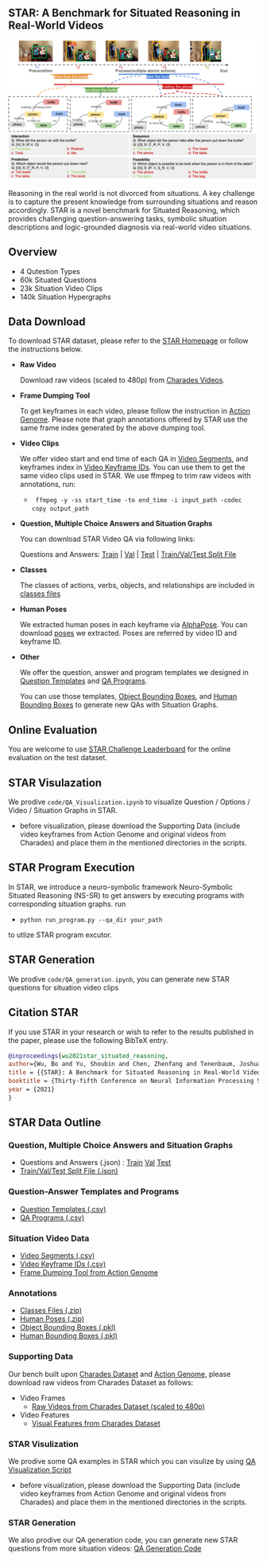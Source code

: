 
## STAR: A Benchmark for Situated Reasoning in Real-World Videos

<div align="center">
<img src="img/NeurIPS2021_star_teaser.png" width="800" >
</div>

Reasoning in the real world is not divorced from situations. A key challenge is to capture the present knowledge from surrounding situations and reason accordingly. STAR is a novel benchmark for Situated Reasoning, which provides challenging question-answering tasks, symbolic situation descriptions and logic-grounded diagnosis via real-world video situations.

## Overview

* 4 Qutestion Types
* 60k Situated Questions
* 23k Situation Video Clips
* 140k Situation Hypergraphs

## Data Download

To download STAR dataset, please refer to the [STAR Homepage](http://star.csail.mit.edu) or follow the instructions below.

* **Raw Video**

	Download raw videos (scaled to 480p) from [Charades Videos](https://prior.allenai.org/projects/charades). 

* **Frame Dumping Tool** 

	To get keyframes in each video, please follow the instruction in [Action Genome](https://github.com/JingweiJ/ActionGenome). Please note that graph annotations offered by STAR use the same frame index generated by the above dumping tool.

* **Video Clips**

	We offer video start and end time of each QA in [Video Segments](http://star.csail.mit.edu/data/Situation_Video_Data/Video_Segments.csv), and keyframes index in [Video Keyframe IDs](http://star.csail.mit.edu/data/Situation_Video_Data/Video_Keyframe_IDs.csv). You can use them to get the same video clips used in STAR. We use ffmpeg to trim raw videos with annotations, run:
	* ` ffmpeg -y -ss start_time -to end_time -i input_path -codec copy output_path`

* **Question, Multiple Choice Answers and Situation Graphs**
	
	You can download STAR Video QA via following links:

	Questions and Answers: [Train](http://star.csail.mit.edu/data/Question_Answer_SituationGraph/STAR_train.json) | [Val](http://star.csail.mit.edu/data/Question_Answer_SituationGraph/STAR_val.json) | [Test](http://star.csail.mit.edu/data/Question_Answer_SituationGraph/STAR_test.json) | [Train/Val/Test Split File](http://star.csail.mit.edu/data/Question_Answer_SituationGraph/split_file.json)

* **Classes**
	
	The classes of actions, verbs, objects, and relationships are included in [classes files](http://star.csail.mit.edu/data/Annotations/classes.zip)

* **Human Poses**
	
	We extracted human poses in each keyframe via [AlphaPose](https://github.com/MVIG-SJTU/AlphaPose). You can download [poses](https://stardata.s3.amazonaws.com/Annotations/pose.zip) we extracted. Poses are referred by video ID and keyframe ID. 

* **Other**
	
	We offer the question, answer and program templates we designed in [Question Templates](http://star.csail.mit.edu/data/Templates_Programs/QA_templates.csv) and [QA Programs](http://star.csail.mit.edu/data/Templates_Programs/QA_programs.csv). 

	You can use those templates, [Object Bounding Boxes](http://star.csail.mit.edu/data/Annotations/object_bbox_and_relationship.pkl), and [Human Bounding Boxes](http://star.csail.mit.edu/data/Annotations/person_bbox.pkl) to generate new QAs with Situation Graphs.

## Online Evaluation

You are welcome to use [STAR Challenge Leaderboard](https://eval.ai/web/challenges/challenge-page/1325/overview) for the online evaluation on the test dataset.

## STAR Visulazation

We prodive `code/QA_Visualization.ipynb` to visualize Question / Options / Video / Situation Graphs in STAR.
 * before visualization, please download the Supporting Data (include video keyframes from Action Genome and original videos from Charades) and place them in the mentioned directories in the scripts.

## STAR Program Execution

In STAR, we introduce a neuro-symbolic framework Neuro-Symbolic Situated Reasoning (NS-SR) to get answers by executing programs with corresponding situation graphs.
run

 * `python run_program.py --qa_dir your_path`

to utlize STAR program excutor.

## STAR Generation

We prodive `code/QA_generation.ipynb`, you can generate new STAR questions for situation video clips

## Citation STAR

If you use STAR in your research or wish to refer to the results published in the paper, please use the following BibTeX entry.

```BibTeX
@inproceedings{wu2021star_situated_reasoning,
author={Wu, Bo and Yu, Shoubin and Chen, Zhenfang and Tenenbaum, Joshua B and Gan, Chuang},
title = {{STAR}: A Benchmark for Situated Reasoning in Real-World Videos},
booktitle = {Thirty-fifth Conference on Neural Information Processing Systems (NeurIPS)},
year = {2021}
}
```

## STAR Data Outline

### Question, Multiple Choice Answers and Situation Graphs  
 * Questions and Answers (.json) : [Train](http://star.csail.mit.edu/data/Question_Answer_SituationGraph/STAR_train.json) [Val](http://star.csail.mit.edu/data/Question_Answer_SituationGraph/STAR_val.json) [Test](http://star.csail.mit.edu/data/Question_Answer_SituationGraph/STAR_test.json)
 * [Train/Val/Test Split File (.json)](http://star.csail.mit.edu/data/Question_Answer_SituationGraph/split_file.json)

### Question-Answer Templates and Programs  
 * [Question Templates (.csv)](http://star.csail.mit.edu/data/Templates_Programs/QA_templates.csv)
 * [QA Programs (.csv)](http://star.csail.mit.edu/data/Templates_Programs/QA_programs.csv)

### Situation Video Data  
 * [Video Segments (.csv)](http://star.csail.mit.edu/data/Situation_Video_Data/Video_Segments.csv)
 * [Video Keyframe IDs (.csv)](http://star.csail.mit.edu/data/Situation_Video_Data/Video_Keyframe_IDs.csv)
 * [Frame Dumping Tool from Action Genome](https://github.com/JingweiJ/ActionGenome)

### Annotations  
 * [Classes Files (.zip)](http://star.csail.mit.edu/data/Annotations/classes.zip) 
 * [Human Poses (.zip)](http://star.csail.mit.edu/data/Annotations/pose.zip)
 * [Object Bounding Boxes (.pkl)](http://star.csail.mit.edu/data/Annotations/object_bbox_and_relationship.pkl)
 * [Human Bounding Boxes (.pkl)](http://star.csail.mit.edu/data/Annotations/person_bbox.pkl)

### Supporting Data  
Our bench built upon [Charades Dataset](https://prior.allenai.org/projects/charades) and [Action Genome](https://www.actiongenome.org), please download raw videos from Charades Dataset as follows:
* Video Frames
  * [Raw Videos from Charades Dataset (scaled to 480p)](https://prior.allenai.org/projects/charades)
* Video Features
  * [Visual Features from Charades Dataset](https://prior.allenai.org/projects/charades)

### STAR Visulization
We prodive some QA examples in STAR which you can visulize by using [QA Visualization Script](https://github.com/csbobby/STAR_Benchmark)
 * before visualization, please download the Supporting Data (include video keyframes from Action Genome and original videos from Charades) and place them in the mentioned directories in the scripts.

### STAR Generation
We also prodive our QA generation code, you can generate new STAR questions from more situation videos: [QA Generation Code](https://github.com/csbobby/STAR_Benchmark)


